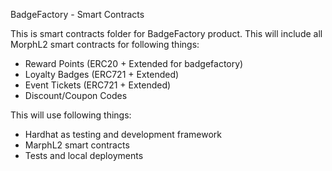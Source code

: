 BadgeFactory - Smart Contracts

This is smart contracts folder for BadgeFactory product.
This will include all MorphL2 smart contracts for following things:
- Reward Points (ERC20 + Extended for badgefactory)
- Loyalty Badges (ERC721 + Extended)
- Event Tickets (ERC721 + Extended)
- Discount/Coupon Codes

This will use following things:
- Hardhat as testing and development framework
- MarphL2 smart contracts
- Tests and local deployments 
